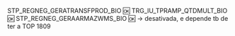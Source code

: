STP_REGNEG_GERATRANSFPROD_BIO 🆗
TRG_IU_TPRAMP_QTDMULT_BIO 🆗
STP_REGNEG_GERAARMAZWMS_BIO 🆗 → desativada, e depende tb de ter a TOP 1809